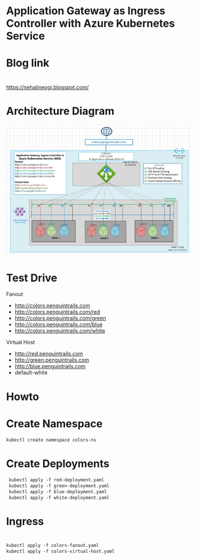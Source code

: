 # Application Gateway as Ingress Controller with Azure Kubernetes Service
#
# Blog link
#
https://nehalineogi.blogspot.com/
#
# Architecture Diagram
![Architecture](aks-app-gw-architecture.JPG)
#
# Test Drive
Fanout
* http://colors.penguintrails.com
* http://colors.penguintrails.com/red
* http://colors.penguintrails.com/green
* http://colors.penguintrails.com/blue
* http://colors.penguintrails.com/white

Virtual Host
* http://red.penguintrails.com
* http://green.penguintrails.com
* http://blue.penguintrails.com
* default-white

# Howto

# Create Namespace
```
kubectl create namespace colors-ns
```
# Create Deployments
```
 kubectl apply -f red-deployment.yaml
 kubectl apply -f green-deployment.yaml
 kubectl apply -f blue-deployment.yaml
 kubectl apply -f white-deployment.yaml
```
#
# Ingress
#
```
kubectl apply -f colors-fanout.yaml
kubectl apply -f colors-virtual-host.yaml
```
